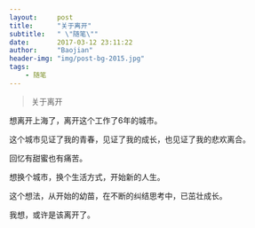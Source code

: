 ```yaml
---
layout:     post
title:      "关于离开"
subtitle:   " \"随笔\""
date:       2017-03-12 23:11:22
author:     "Baojian"
header-img: "img/post-bg-2015.jpg"
tags:
    - 随笔
---
```


> 关于离开

想离开上海了，离开这个工作了6年的城市。

这个城市见证了我的青春，见证了我的成长，也见证了我的悲欢离合。

回忆有甜蜜也有痛苦。

想换个城市，换个生活方式，开始新的人生。

这个想法，从开始的幼苗，在不断的纠结思考中，已茁壮成长。

我想，或许是该离开了。
